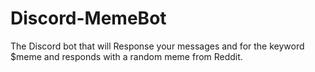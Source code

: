 # Discord-MemeBot
The Discord bot that will Response your messages and  for the keyword $meme and responds with a random meme from Reddit.
